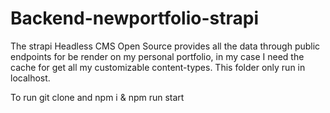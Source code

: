 # Backend-newportfolio-strapi
The strapi Headless CMS Open Source provides all the data through public endpoints for be render on my personal portfolio, in my case I need the cache for get all my customizable content-types.
This folder only run in localhost.

To run git clone and npm i & npm run start
